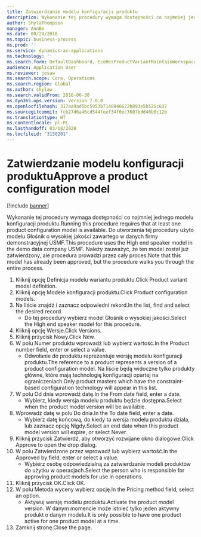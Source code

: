 ```yaml
---
title: Zatwierdzanie modelu konfiguracji produktu
description: Wykonanie tej procedury wymaga dostępności co najmniej jednego modelu konfiguracji produktu.
author: ShylaThompson
manager: AnnBe
ms.date: 08/29/2018
ms.topic: business-process
ms.prod: ''
ms.service: dynamics-ax-applications
ms.technology: ''
ms.search.form: DefaultDashboard, EcoResProductVariantMaintainWorkspace, PCProductConfigurationModelListPage, PCProductModelVersion, PCApproveProductModelVersion, HcmWorkerLookUp
audience: Application User
ms.reviewer: josaw
ms.search.scope: Core, Operations
ms.search.region: Global
ms.author: shylaw
ms.search.validFrom: 2016-06-30
ms.dyn365.ops.version: Version 7.0.0
ms.openlocfilehash: 317aa9ad5bc5953b7148846622b893e5b525c637
ms.sourcegitcommit: fcb27d6a46cd544feef34f6ec7607bdd46b0c12b
ms.translationtype: HT
ms.contentlocale: pl-PL
ms.lasthandoff: 03/18/2020
ms.locfileid: "3150201"
---
```

# <a name="approve-a-product-configuration-model"></a><span data-ttu-id="e75c7-103">Zatwierdzanie modelu konfiguracji produktu</span><span class="sxs-lookup"><span data-stu-id="e75c7-103">Approve a product configuration model</span></span>

[!include [banner](../../includes/banner.md)]

<span data-ttu-id="e75c7-104">Wykonanie tej procedury wymaga dostępności co najmniej jednego modelu konfiguracji produktu.</span><span class="sxs-lookup"><span data-stu-id="e75c7-104">Running this procedure requires that at least one product configuration model is available.</span></span> <span data-ttu-id="e75c7-105">Do utworzenia tej procedury użyto modelu Głośnik o wysokiej jakości zawartego w danych firmy demonstracyjnej USMF.</span><span class="sxs-lookup"><span data-stu-id="e75c7-105">This procedure uses the High end speaker model in the demo data company USMF.</span></span> <span data-ttu-id="e75c7-106">Należy zauważyć, że ten model został już zatwierdzony, ale procedura prowadzi przez cały proces.</span><span class="sxs-lookup"><span data-stu-id="e75c7-106">Note that this model has already been approved, but the procedure walks you through the entire process.</span></span>

1. <span data-ttu-id="e75c7-107">Kliknij opcję Definicja modelu wariantu produktu.</span><span class="sxs-lookup"><span data-stu-id="e75c7-107">Click Product variant model definition.</span></span>
2. <span data-ttu-id="e75c7-108">Kliknij opcję Modele konfiguracji produktu.</span><span class="sxs-lookup"><span data-stu-id="e75c7-108">Click Product configuration models.</span></span>
3. <span data-ttu-id="e75c7-109">Na liście znajdź i zaznacz odpowiedni rekord.</span><span class="sxs-lookup"><span data-stu-id="e75c7-109">In the list, find and select the desired record.</span></span>
    * <span data-ttu-id="e75c7-110">Do tej procedury wybierz model Głośnik o wysokiej jakości.</span><span class="sxs-lookup"><span data-stu-id="e75c7-110">Select the High end speaker model for this procedure.</span></span>  
4. <span data-ttu-id="e75c7-111">Kliknij opcję Wersje.</span><span class="sxs-lookup"><span data-stu-id="e75c7-111">Click Versions.</span></span>
5. <span data-ttu-id="e75c7-112">Kliknij przycisk Nowy.</span><span class="sxs-lookup"><span data-stu-id="e75c7-112">Click New.</span></span>
6. <span data-ttu-id="e75c7-113">W polu Numer produktu wprowadź lub wybierz wartość.</span><span class="sxs-lookup"><span data-stu-id="e75c7-113">In the Product number field, enter or select a value.</span></span>
    * <span data-ttu-id="e75c7-114">Odwołanie do produktu reprezentuje wersję modelu konfiguracji produktu.</span><span class="sxs-lookup"><span data-stu-id="e75c7-114">The reference to a product represents a version of a product configuration model.</span></span> <span data-ttu-id="e75c7-115">Na liście będą widoczne tylko produkty główne, które mają technologię konfiguracji opartej na ograniczeniach.</span><span class="sxs-lookup"><span data-stu-id="e75c7-115">Only product masters which have the constraint-based configuration technology will appear in this list.</span></span>  
7. <span data-ttu-id="e75c7-116">W polu Od dnia wprowadź datę.</span><span class="sxs-lookup"><span data-stu-id="e75c7-116">In the From date field, enter a date.</span></span>
    * <span data-ttu-id="e75c7-117">Wybierz, kiedy wersja modelu produktu będzie dostępna.</span><span class="sxs-lookup"><span data-stu-id="e75c7-117">Select when the product model version will be available.</span></span>  
8. <span data-ttu-id="e75c7-118">Wprowadź datę w polu Do dnia.</span><span class="sxs-lookup"><span data-stu-id="e75c7-118">In the To date field, enter a date.</span></span>
    * <span data-ttu-id="e75c7-119">Wybierz datę końcową, do kiedy ta wersja modelu produktu działa, lub zaznacz opcję Nigdy.</span><span class="sxs-lookup"><span data-stu-id="e75c7-119">Select an end date when this product model version will expire, or select Never.</span></span>  
9. <span data-ttu-id="e75c7-120">Kliknij przycisk Zatwierdź, aby otworzyć rozwijane okno dialogowe.</span><span class="sxs-lookup"><span data-stu-id="e75c7-120">Click Approve to open the drop dialog.</span></span>
10. <span data-ttu-id="e75c7-121">W polu Zatwierdzone przez wprowadź lub wybierz wartość.</span><span class="sxs-lookup"><span data-stu-id="e75c7-121">In the Approved by field, enter or select a value.</span></span>
    * <span data-ttu-id="e75c7-122">Wybierz osobę odpowiedzialną za zatwierdzanie modeli produktów do użytku w operacjach.</span><span class="sxs-lookup"><span data-stu-id="e75c7-122">Select the person who is responsible for approving product models for use in operations.</span></span>  
11. <span data-ttu-id="e75c7-123">Kliknij przycisk OK.</span><span class="sxs-lookup"><span data-stu-id="e75c7-123">Click OK.</span></span>
12. <span data-ttu-id="e75c7-124">W polu Metoda wyceny wybierz opcję.</span><span class="sxs-lookup"><span data-stu-id="e75c7-124">In the Pricing method field, select an option.</span></span>
    * <span data-ttu-id="e75c7-125">Aktywuj wersję modelu produktu.</span><span class="sxs-lookup"><span data-stu-id="e75c7-125">Activate the product model version.</span></span> <span data-ttu-id="e75c7-126">W danym momencie może istnieć tylko jeden aktywny produkt o danym modelu.</span><span class="sxs-lookup"><span data-stu-id="e75c7-126">It is only possible to have one product active for one product model at a time.</span></span>  
13. <span data-ttu-id="e75c7-127">Zamknij stronę.</span><span class="sxs-lookup"><span data-stu-id="e75c7-127">Close the page.</span></span>

